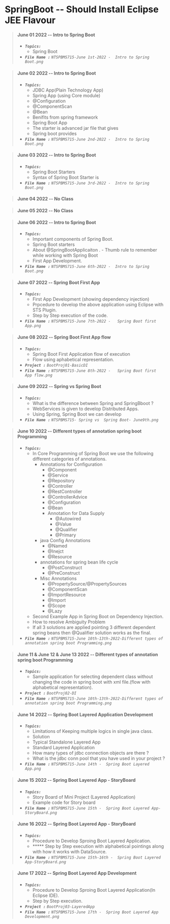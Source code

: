 # SpringBoot -- Should Install Eclipse JEE Flavour

> #### June 01 2022 -- Intro to Spring Boot
> - <em>**`Topics:`**</em>
>     - Spring Boot
> - <em>**`File Name :`**</em> *`NTSPBMS715-June 1st-2022 -  Intro to Spring Boot.png`*

> #### June 02 2022 -- Intro to Spring Boot
> - <em>**`Topics:`**</em>
>     - JDBC App(Plain Technology App)
>     - Spring App (using Core module)
>     - @Configuration
>     - @ComponentScan
>     - @Bean
>     - Benifits from spring framework
>     - Spring Boot App
>     - The starter is advanced jar file that gives
>     - Spring boot provides
> - <em>**`File Name :`**</em> *`NTSPBMS715-June 2nd-2022 -  Intro to Spring Boot.png`*

> #### June 03 2022 -- Intro to Spring Boot
> - <em>**`Topics:`**</em>
>     - Spring Boot Starters
>     - Syntax of Spring Boot Starter is
> - <em>**`File Name :`**</em> *`NTSPBMS715-June 3rd-2022 -  Intro to Spring Boot.png`*

> #### June 04 2022 -- No Class

> #### June 05 2022 -- No Class

> #### June 06 2022 -- Intro to Spring Boot
> - <em>**`Topics:`**</em>
>     - Important components of Spring Boot.
>     - Spring Boot starters
>     - About @SpringBootApplicaiton
.     - Thumb rule to remember while working with Spring Boot
>     - First App Development.
> - <em>**`File Name :`**</em> *`NTSPBMS715-June 6th-2022 -  Intro to Spring Boot.png`*

> #### June 07 2022 -- Spring Boot First App
> - <em>**`Topics:`**</em>
>     - First App Development (showing dependency injection)
>     - Prpcedure to develop the above application using Eclipse with STS Plugin.
>     - Step by Step execution of the code.
> - <em>**`File Name :`**</em> *`NTSPBMS715-June 7th-2022 -   Spring Boot first App.png`*

> #### June 08 2022 -- Spring Boot First App flow
> - <em>**`Topics:`**</em>
>     - Spring Boot First Application flow of execution
>     - Flow using aphabetical representation.
> - <em>**`Project :`**</em> *`BootProj01-BasicDI`*
> - <em>**`File Name :`**</em> *`NTSPBMS715-June 8th-2022 -   Spring Boot first App flow.png`*

> #### June 09 2022 -- Spring vs Spring Boot
> - <em>**`Topics:`**</em>
>     - What is the difference between Spring and SpringBboot ?
>     - WebServices is given to develop Distributed Apps.
>     - Using Spring, Spring Boot we can develop
> - <em>**`File Name :`**</em> *`NTSPBMS715- Spring vs  Spring Boot- June9th.png`*


> #### June 10 2022 -- Different types of annotation spring boot Programming
> - <em>**`Topics:`**</em>
>     - In Core Programming of Spring Boot we use the following different categories of annotations.
>          - Annotations for Configuration
>            - @Component
>            - @Service
>            - @Repository
>            - @Controller
>            - @RestController
>            - @ControllerAdvice
>            - @Configuration
>            - @Bean
>            - Annotation for Data Supply
>              - @Autowired
>              - @Value
>              - @Qualifier
>              - @Primary
>          - java Config Annotations
>            - @Named
>            - @Inejct
>            - @Resource
>          - annotations for spring bean life cycle
>            - @PostConstruct
>            - @PreConstruct
>          - Misc Annotations
>            - @PropertySource/@PropertySources
>            - @ComponentScan
>            - @ImportResource
>            - @Import
>            - @Scope
>            - @Lazy
>     - Second Example App in Spring Boot on Dependency Injection.
>     - How to resolve Ambiguity Problem
>     - If all 3 solutions are applied pointing 3 different dependent spring beans then @Qualifier solution works as the final.
> - <em>**`File Name :`**</em> *`NTSPBMS715-June 10th-13th-2022-Different types of annotation spring boot Programming.png`*

> #### June 11 & June 12 & June 13 2022 -- Different types of annotation spring boot Programming
> - <em>**`Topics:`**</em>
>     - Sample application for selecting dependent class without changing the code in spring boot with xml file.(flow with alphabetical representation).
> - <em>**`Project :`**</em> *`BootProj02-DI`*
> - <em>**`File Name :`**</em> *`NTSPBMS715-June 10th-13th-2022-Different types of annotation spring boot Programming.png`*

> #### June 14 2022 -- Spring Boot Layered Application Development
> - <em>**`Topics:`**</em>
>     - Limitations of Keeping multiple logics in single java class.
>     - Solution
>     - Typical Standalone Layered App
>     - Standard Layered Application
>     - How many types of jdbc connection objects are there ?
>     - What is the jdbc conn pool that you have used in your project ?
> - <em>**`File Name :`**</em> *`NTSPBMS715-June 14th -  Spring Boot Layered App.png`*

> #### June 15 2022 -- Spring Boot Layered App - StoryBoard
> - <em>**`Topics:`**</em>
>     - Story Board of Mini Project (Layered Application)
>     - Example code for Story board
> - <em>**`File Name :`**</em> *`NTSPBMS715-June 15th -  Spring Boot Layered App-StoryBoard.png`*

> #### June 16 2022 -- Spring Boot Layered App - StoryBoard
> - <em>**`Topics:`**</em>
>     - Procedure to Develop Sproing Boot Layered Application.
>     - ***** Step by Step execution with alphabetical pointings along with how it works with DataSource.
> - <em>**`File Name :`**</em> *`NTSPBMS715-June 15th-16th -  Spring Boot Layered App-StoryBoard.png`*

> #### June 17 2022 -- Spring Boot Layered App Development
> - <em>**`Topics:`**</em>
>     - Procedure to Develop Sproing Boot Layered Application(In Eclipse IDE).
>     - Step by Step execution.
> - <em>**`Project :`**</em> *`BootProj03-LayeredApp`*
> - <em>**`File Name :`**</em> *`NTSPBMS715-June 17th -  Spring Boot Layered App Development.png`*


